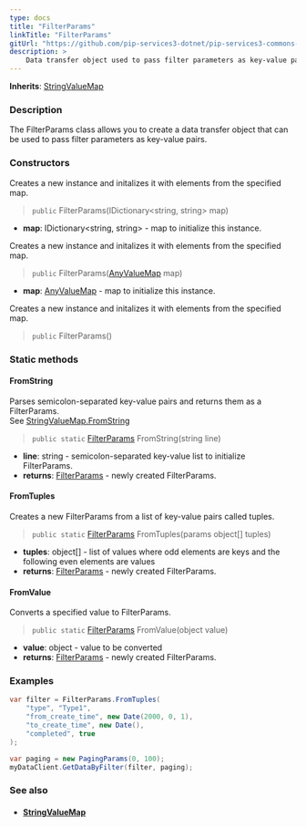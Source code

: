 ```yaml
---
type: docs
title: "FilterParams"
linkTitle: "FilterParams"
gitUrl: "https://github.com/pip-services3-dotnet/pip-services3-commons-dotnet"
description: > 
    Data transfer object used to pass filter parameters as key-value pairs.
---
```


**Inherits**: [StringValueMap](../string_value_map)

### Description

The FilterParams class allows you to create a data transfer object that can be used to pass filter parameters as key-value pairs.


### Constructors
Creates a new instance and initalizes it with elements from the specified map.

> `public` FilterParams(IDictionary\<string, string\> map)

- **map**: IDictionary\<string, string\> - map to initialize this instance.


Creates a new instance and initalizes it with elements from the specified map.

> `public` FilterParams([AnyValueMap](../any_value_map) map)

- **map**: [AnyValueMap](../any_value_map) - map to initialize this instance.

Creates a new instance and initalizes it with elements from the specified map.

> `public` FilterParams()


### Static methods

#### FromString
Parses semicolon-separated key-value pairs and returns them as a FilterParams.  
See [StringValueMap.FromString](../string_value_map/#fromstring)

> `public static` [FilterParams]() FromString(string line)

- **line**: string - semicolon-separated key-value list to initialize FilterParams.
- **returns**: [FilterParams]() - newly created FilterParams.


#### FromTuples
Creates a new FilterParams from a list of key-value pairs called tuples.

> `public static` [FilterParams]() FromTuples(params object[] tuples)

- **tuples**: object[] - list of values where odd elements are keys and the following even elements are values
- **returns**: [FilterParams]() - newly created FilterParams.


#### FromValue
Converts a specified value to FilterParams.

> `public static` [FilterParams]() FromValue(object value)

- **value**: object - value to be converted
- **returns**: [FilterParams]() - newly created FilterParams.


### Examples
```cs
var filter = FilterParams.FromTuples(
    "type", "Type1",
    "from_create_time", new Date(2000, 0, 1),
    "to_create_time", new Date(),
    "completed", true
);

var paging = new PagingParams(0, 100);
myDataClient.GetDataByFilter(filter, paging);

```

### See also
- #### [StringValueMap](../string_value_map)
